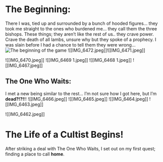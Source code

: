 # The Beginning:
There I was, tied up and surrounded by a bunch of hooded figures… they took me straight to the ones who burdened me… they call them the three bishops. These things; they aren’t like the rest of us.. they crave power. Crave the death of all lambs, unsure why but they spoke of a prophecy.
I was slain before I had a chance to tell them they were wrong…
![The beginning of the game](https://github.com/GuiltedRose/notes/blob/main/IMG_6473?raw=true)
![[IMG_6472.jpeg]]![[IMG_6471.jpeg]]

![[IMG_6470.jpeg]]
![[IMG_6469 1.jpeg]]
![[IMG_6468 1.jpeg]]
![[IMG_6467.jpeg]]
## The One Who Waits:
I met a new being similar to the rest… I’m not sure how I got here, but I’m **dead?!?!**!!
![[IMG_6466.jpeg]]
![[IMG_6465.jpeg]]
![[IMG_6464.jpeg]]
![[IMG_6463.jpeg]]

![[IMG_6462.jpeg]]

# The Life of a Cultist Begins!

After striking a deal with The One Who Waits, I set out on my first quest; finding a place to call **home**. 
